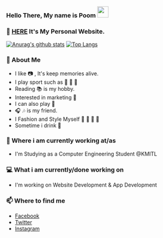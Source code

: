 ### Hello There, My name is Poom <img src="https://raw.githubusercontent.com/MartinHeinz/MartinHeinz/master/wave.gif" width="30px">
### :bell: [HERE](https://poompong-b.github.io/gh-pages/)   It's My Personal Website.


[![Anurag's github stats](https://github-readme-stats.vercel.app/api?username=Poompong-b&show_icons=true&theme=graywhite)](https://github.com/anuraghazra/github-readme-stats)
[![Top Langs](https://github-readme-stats.vercel.app/api/top-langs/?username=Poompong-b&layout=compact&theme=graywhite)](https://github.com/anuraghazra/github-readme-stats)


### :flags: About Me
- I like :camera: , It's keep memories alive.
- I play sport such as :basketball: :8ball: :bicyclist: 
- Reading :books: is my hobby.
- Interested in marketing :money_with_wings: 
- I can also play :guitar: 
- :headphones: :notes: is my friend.
- I Fashion and Style Myself :tophat: :necktie: :jeans: :shoe:
- Sometime i drink :beer:

### 💼 Where i am currently working at/as
- I'm Studying as a Computer Engineering Student @KMITL

### 💻 What i am currently/done working on
- I'm working on Website Development & App Development

### 📫 Where to find me
- [Facebook](https://www.facebook.com/leon.kanade/) 
- [Twitter](https://twitter.com/PPhoompong) 
- [Instagram](https://www.instagram.com/poomm.b/) 
